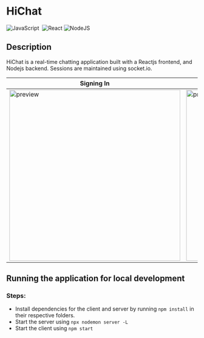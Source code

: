 # HiChat
![JavaScript](https://img.shields.io/badge/javascript-%23ED8B00.svg?&style=for-the-badge&logo=javascript&logoColor=white)&nbsp;
![React](https://img.shields.io/badge/react%20-%2320232a.svg?&style=for-the-badge&logo=react&logoColor=%2361DAFB)
![NodeJS](https://img.shields.io/badge/node.js%20-%2343853D.svg?&style=for-the-badge&logo=node.js&logoColor=white)&nbsp;

## Description

HiChat is a real-time chatting application built with a Reactjs frontend, and Nodejs backend. Sessions are maintained using socket.io.

| Signing In | Entering the chat | Chatting | Checking out the room
|--- |--- |--- |---
<img src="https://i.imgur.com/4CLA3vD.png" alt="preview" height="450px"> | <img src="https://i.imgur.com/3CZqiLa.png" alt="preview" height="450px">  | <img src="https://i.imgur.com/X93WY9y.png" alt="preview" height="450px">  | <img src="https://i.imgur.com/6qExx5t.png" alt="preview" height="450px">

## Running the application for local development

### Steps:

- Install dependencies for the client and server by running `npm install` in their respective folders.
- Start the server using `npx nodemon server -L`
- Start the client using `npm start`
